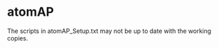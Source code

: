 atomAP
==============

The scripts in atomAP_Setup.txt may not be up to date with the working copies.
